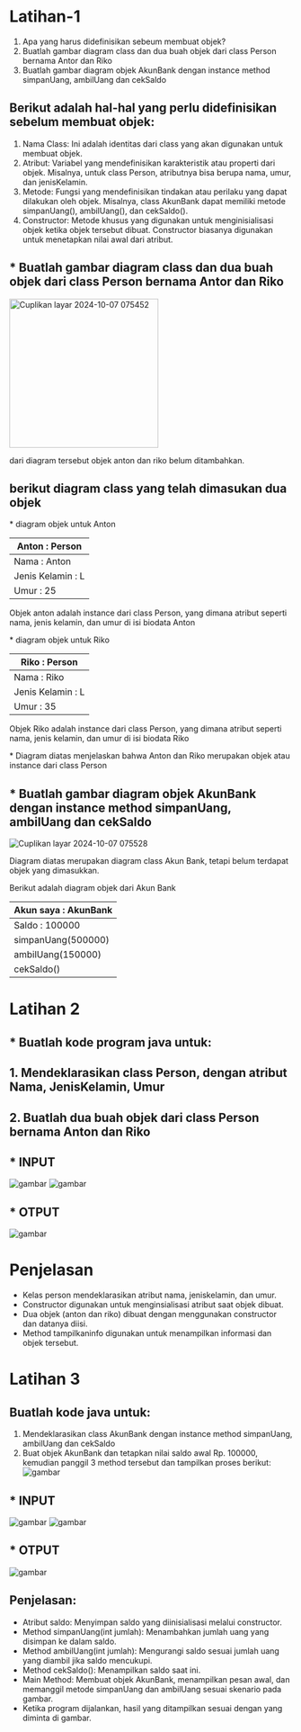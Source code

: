 # Latihan-1
 1. Apa yang harus didefinisikan sebeum membuat objek?
 2. Buatlah gambar diagram class dan dua buah objek dari class Person bernama Antor dan Riko
 3. Buatlah gambar diagram objek AkunBank dengan instance method simpanUang, ambilUang dan cekSaldo

## Berikut adalah hal-hal yang perlu didefinisikan sebelum membuat objek:

1. Nama Class: Ini adalah identitas dari class yang akan digunakan untuk membuat objek.
2. Atribut: Variabel yang mendefinisikan karakteristik atau properti dari objek. Misalnya, untuk class Person, atributnya bisa berupa nama, umur, dan jenisKelamin.
3. Metode: Fungsi yang mendefinisikan tindakan atau perilaku yang dapat dilakukan oleh objek. Misalnya, class AkunBank dapat memiliki metode simpanUang(), ambilUang(), dan cekSaldo().
4. Constructor: Metode khusus yang digunakan untuk menginisialisasi objek ketika objek tersebut dibuat. Constructor biasanya digunakan untuk menetapkan nilai awal dari atribut.

## * Buatlah gambar diagram class dan dua buah objek dari class Person bernama Antor dan Riko
<img width="265" alt="Cuplikan layar 2024-10-07 075452" src="https://github.com/user-attachments/assets/0a112b75-075f-4160-a705-837da23ccaf1">
<p>dari diagram tersebut objek anton dan riko belum ditambahkan. </p>

## berikut diagram class yang telah dimasukan dua objek
<p>* diagram objek untuk Anton</p>

| Anton : Person |
|----------------|
| Nama : Anton   |
| Jenis Kelamin : L |
| Umur : 25      |
<p>Objek  anton adalah instance dari class Person, yang dimana atribut seperti nama, jenis kelamin, dan umur di isi biodata Anton </p>

<p> * diagram objek untuk Riko</p>

| Riko : Person |
| --------------|
| Nama : Riko   |
| Jenis Kelamin : L |
| Umur : 35     |
<p>Objek Riko adalah instance dari class Person, yang dimana atribut seperti nama, jenis kelamin, dan umur di isi biodata Riko</p>
<p> * Diagram diatas menjelaskan bahwa Anton dan Riko merupakan objek atau instance dari class Person </p>

## * Buatlah gambar diagram objek AkunBank dengan instance method simpanUang, ambilUang dan cekSaldo
![Cuplikan layar 2024-10-07 075528](https://github.com/user-attachments/assets/227f8c43-4c8f-42a2-b052-333d7891f925)
<p>Diagram diatas merupakan diagram class Akun Bank, tetapi belum terdapat objek yang dimasukkan.</p>
<p>Berikut adalah diagram objek dari Akun Bank</p>

| Akun saya : AkunBank |
| ---------------------|
| Saldo : 100000       |
| simpanUang(500000)   |
| ambilUang(150000)    |
| cekSaldo()           |

# Latihan 2
 ## * Buatlah kode program java untuk:
## 1. Mendeklarasikan class Person, dengan atribut Nama, JenisKelamin, Umur
## 2. Buatlah dua buah objek dari class Person bernama Anton dan Riko

## * INPUT
![gambar](ss1.png)
![gambar](ss2.png)

## * OTPUT
![gambar](ss3.png)

# Penjelasan
- Kelas person mendeklarasikan atribut nama, jeniskelamin, dan umur.
- Constructor digunakan untuk menginsialisasi atribut saat objek dibuat.
- Dua objek (anton dan riko) dibuat dengan menggunakan constructor dan datanya diisi.
- Method tampilkaninfo digunakan untuk menampilkan informasi dan objek tersebut.
    
# Latihan 3
## Buatlah kode java untuk: 
1. Mendeklarasikan class AkunBank dengan instance method simpanUang, ambilUang dan cekSaldo
2. Buat objek AkunBank dan tetapkan nilai saldo awal Rp. 100000, kemudian panggil 3 method tersebut dan tampilkan proses berikut:
  ![gambar](ss.png)

## * INPUT
![gambar](ss4.png)
![gambar](ss5.png)

## * OTPUT
![gambar](ss6.png)

## Penjelasan:
- Atribut saldo: Menyimpan saldo yang diinisialisasi melalui constructor.
- Method simpanUang(int jumlah): Menambahkan jumlah uang yang disimpan ke dalam saldo.
- Method ambilUang(int jumlah): Mengurangi saldo sesuai jumlah uang yang diambil jika saldo mencukupi.
- Method cekSaldo(): Menampilkan saldo saat ini.
- Main Method: Membuat objek AkunBank, menampilkan pesan awal, dan memanggil metode simpanUang dan ambilUang sesuai skenario pada gambar.
- Ketika program dijalankan, hasil yang ditampilkan sesuai dengan yang diminta di gambar.


    





